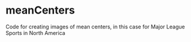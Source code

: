 # meanCenters
Code for creating images of mean centers, in this case for Major League Sports in North America
